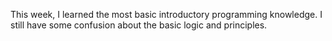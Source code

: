 This week, I learned the most basic introductory programming knowledge. I still have some confusion about the basic logic and principles.